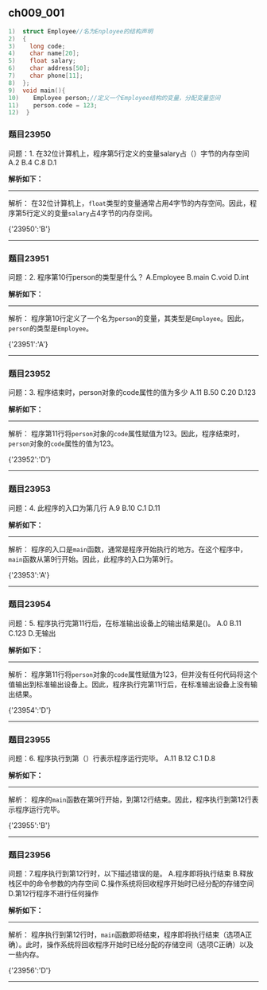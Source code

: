 ## ch009_001
``` c++
1)  struct Employee//名为Enployee的结构声明
2)  {
3)    long code;
4)    char name[20];
5)    float salary;
6)    char address[50];
7)    char phone[11];
8)  };
9)  void main(){
10)    Employee person;//定义一个Employee结构的变量，分配变量空间
11)    person.code = 123;
12)  }

```
### 题目23950
问题：1.  在32位计算机上，程序第5行定义的变量salary占（）字节的内存空间
A.2
B.4
C.8
D.1


**解析如下：**

------

解析：
在32位计算机上，`float`类型的变量通常占用4字节的内存空间。因此，程序第5行定义的变量`salary`占4字节的内存空间。

{'23950':'B'}

------

### 题目23951
问题：2.  程序第10行person的类型是什么？
A.Employee
B.main
C.void
D.int


**解析如下：**

------

解析：
程序第10行定义了一个名为`person`的变量，其类型是`Employee`。因此，`person`的类型是`Employee`。

{'23951':'A'}

------

### 题目23952
问题：3.  程序结束时，person对象的code属性的值为多少
A.11
B.50
C.20
D.123


**解析如下：**

------

解析：
程序第11行将`person`对象的`code`属性赋值为123。因此，程序结束时，`person`对象的`code`属性的值为123。

{'23952':'D'}

------

### 题目23953
问题：4.  此程序的入口为第几行
A.9
B.10
C.1
D.11


**解析如下：**

------

解析：
程序的入口是`main`函数，通常是程序开始执行的地方。在这个程序中，`main`函数从第9行开始。因此，此程序的入口为第9行。

{'23953':'A'}

------

### 题目23954
问题：5.  程序执行完第11行后，在标准输出设备上的输出结果是()。
A.0
B.11
C.123
D.无输出


**解析如下：**

------

解析：
程序第11行将`person`对象的`code`属性赋值为123，但并没有任何代码将这个值输出到标准输出设备上。因此，程序执行完第11行后，在标准输出设备上没有输出结果。

{'23954':'D'}

------

### 题目23955
问题：6.  程序执行到第（）行表示程序运行完毕。
A.11
B.12
C.1
D.8


**解析如下：**

------

解析：
程序的`main`函数在第9行开始，到第12行结束。因此，程序执行到第12行表示程序运行完毕。

{'23955':'B'}

------

### 题目23956
问题：7.程序执行到第12行时，以下描述错误的是。
A.程序即将执行结束
B.释放栈区中的命令参数的内存空间
C.操作系统将回收程序开始时已经分配的存储空间
D.第12行程序不进行任何操作


**解析如下：**

------

解析：
程序执行到第12行时，`main`函数即将结束，程序即将执行结束（选项A正确）。此时，操作系统将回收程序开始时已经分配的存储空间（选项C正确）以及一些内存。

{'23956':'D'}

------

